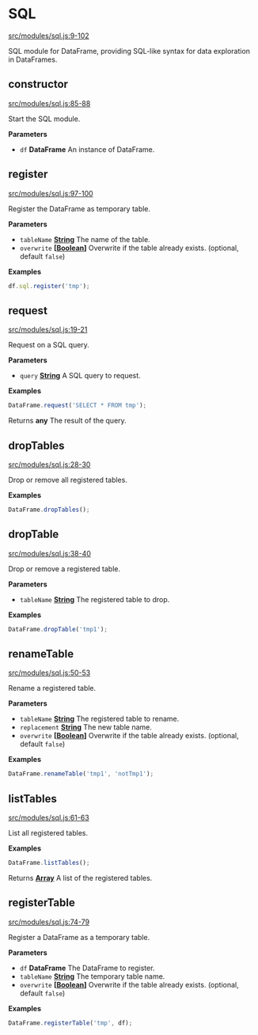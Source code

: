 <!-- Generated by documentation.js. Update this documentation by updating the source code. -->

# SQL

[src/modules/sql.js:9-102](https://github.com/Gmousse/dataframe-js/blob/3e88d81cb1e079567e21a31379420b3827dea51c/src/modules/sql.js#L9-L102 "Source code on GitHub")

SQL module for DataFrame, providing SQL-like syntax for data exploration in DataFrames.

## constructor

[src/modules/sql.js:85-88](https://github.com/Gmousse/dataframe-js/blob/3e88d81cb1e079567e21a31379420b3827dea51c/src/modules/sql.js#L85-L88 "Source code on GitHub")

Start the SQL module.

**Parameters**

-   `df` **DataFrame** An instance of DataFrame.

## register

[src/modules/sql.js:97-100](https://github.com/Gmousse/dataframe-js/blob/3e88d81cb1e079567e21a31379420b3827dea51c/src/modules/sql.js#L97-L100 "Source code on GitHub")

Register the DataFrame as temporary table.

**Parameters**

-   `tableName` **[String](https://developer.mozilla.org/en-US/docs/Web/JavaScript/Reference/Global_Objects/String)** The name of the table.
-   `overwrite` **\[[Boolean](https://developer.mozilla.org/en-US/docs/Web/JavaScript/Reference/Global_Objects/Boolean)]** Overwrite if the table already exists. (optional, default `false`)

**Examples**

```javascript
df.sql.register('tmp');
```

## request

[src/modules/sql.js:19-21](https://github.com/Gmousse/dataframe-js/blob/3e88d81cb1e079567e21a31379420b3827dea51c/src/modules/sql.js#L19-L21 "Source code on GitHub")

Request on a SQL query.

**Parameters**

-   `query` **[String](https://developer.mozilla.org/en-US/docs/Web/JavaScript/Reference/Global_Objects/String)** A SQL query to request.

**Examples**

```javascript
DataFrame.request('SELECT * FROM tmp');
```

Returns **any** The result of the query.

## dropTables

[src/modules/sql.js:28-30](https://github.com/Gmousse/dataframe-js/blob/3e88d81cb1e079567e21a31379420b3827dea51c/src/modules/sql.js#L28-L30 "Source code on GitHub")

Drop or remove all registered tables.

**Examples**

```javascript
DataFrame.dropTables();
```

## dropTable

[src/modules/sql.js:38-40](https://github.com/Gmousse/dataframe-js/blob/3e88d81cb1e079567e21a31379420b3827dea51c/src/modules/sql.js#L38-L40 "Source code on GitHub")

Drop or remove a registered table.

**Parameters**

-   `tableName` **[String](https://developer.mozilla.org/en-US/docs/Web/JavaScript/Reference/Global_Objects/String)** The registered table to drop.

**Examples**

```javascript
DataFrame.dropTable('tmp1');
```

## renameTable

[src/modules/sql.js:50-53](https://github.com/Gmousse/dataframe-js/blob/3e88d81cb1e079567e21a31379420b3827dea51c/src/modules/sql.js#L50-L53 "Source code on GitHub")

Rename a registered table.

**Parameters**

-   `tableName` **[String](https://developer.mozilla.org/en-US/docs/Web/JavaScript/Reference/Global_Objects/String)** The registered table to rename.
-   `replacement` **[String](https://developer.mozilla.org/en-US/docs/Web/JavaScript/Reference/Global_Objects/String)** The new table name.
-   `overwrite` **\[[Boolean](https://developer.mozilla.org/en-US/docs/Web/JavaScript/Reference/Global_Objects/Boolean)]** Overwrite if the table already exists. (optional, default `false`)

**Examples**

```javascript
DataFrame.renameTable('tmp1', 'notTmp1');
```

## listTables

[src/modules/sql.js:61-63](https://github.com/Gmousse/dataframe-js/blob/3e88d81cb1e079567e21a31379420b3827dea51c/src/modules/sql.js#L61-L63 "Source code on GitHub")

List all registered tables.

**Examples**

```javascript
DataFrame.listTables();
```

Returns **[Array](https://developer.mozilla.org/en-US/docs/Web/JavaScript/Reference/Global_Objects/Array)** A list of the registered tables.

## registerTable

[src/modules/sql.js:74-79](https://github.com/Gmousse/dataframe-js/blob/3e88d81cb1e079567e21a31379420b3827dea51c/src/modules/sql.js#L74-L79 "Source code on GitHub")

Register a DataFrame as a temporary table.

**Parameters**

-   `df` **DataFrame** The DataFrame to register.
-   `tableName` **[String](https://developer.mozilla.org/en-US/docs/Web/JavaScript/Reference/Global_Objects/String)** The temporary table name.
-   `overwrite` **\[[Boolean](https://developer.mozilla.org/en-US/docs/Web/JavaScript/Reference/Global_Objects/Boolean)]** Overwrite if the table already exists. (optional, default `false`)

**Examples**

```javascript
DataFrame.registerTable('tmp', df);
```
